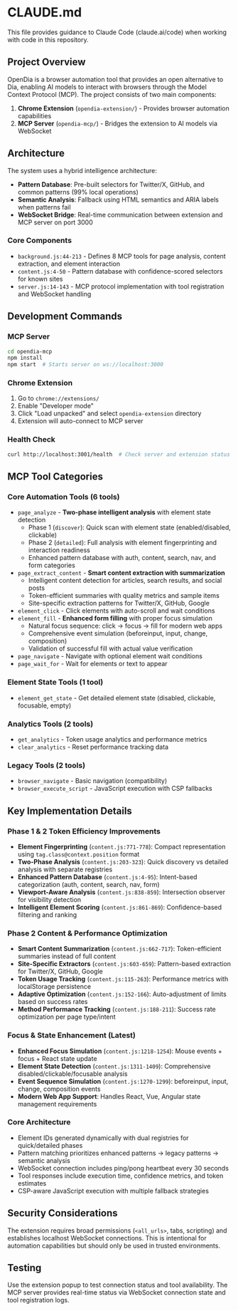 # CLAUDE.md

This file provides guidance to Claude Code (claude.ai/code) when working with code in this repository.

## Project Overview

OpenDia is a browser automation tool that provides an open alternative to Dia, enabling AI models to interact with browsers through the Model Context Protocol (MCP). The project consists of two main components:

1. **Chrome Extension** (`opendia-extension/`) - Provides browser automation capabilities
2. **MCP Server** (`opendia-mcp/`) - Bridges the extension to AI models via WebSocket

## Architecture

The system uses a hybrid intelligence architecture:
- **Pattern Database**: Pre-built selectors for Twitter/X, GitHub, and common patterns (99% local operations)
- **Semantic Analysis**: Fallback using HTML semantics and ARIA labels when patterns fail
- **WebSocket Bridge**: Real-time communication between extension and MCP server on port 3000

### Core Components

- `background.js:44-213` - Defines 8 MCP tools for page analysis, content extraction, and element interaction
- `content.js:4-50` - Pattern database with confidence-scored selectors for known sites
- `server.js:14-143` - MCP protocol implementation with tool registration and WebSocket handling

## Development Commands

### MCP Server
```bash
cd opendia-mcp
npm install
npm start  # Starts server on ws://localhost:3000
```

### Chrome Extension
1. Go to `chrome://extensions/`
2. Enable "Developer mode"
3. Click "Load unpacked" and select `opendia-extension` directory
4. Extension will auto-connect to MCP server

### Health Check
```bash
curl http://localhost:3001/health  # Check server and extension status
```

## MCP Tool Categories

### Core Automation Tools (6 tools)
- `page_analyze` - **Two-phase intelligent analysis** with element state detection
  - Phase 1 (`discover`): Quick scan with element state (enabled/disabled, clickable)
  - Phase 2 (`detailed`): Full analysis with element fingerprinting and interaction readiness
  - Enhanced pattern database with auth, content, search, nav, and form categories
- `page_extract_content` - **Smart content extraction with summarization**
  - Intelligent content detection for articles, search results, and social posts
  - Token-efficient summaries with quality metrics and sample items
  - Site-specific extraction patterns for Twitter/X, GitHub, Google
- `element_click` - Click elements with auto-scroll and wait conditions
- `element_fill` - **Enhanced form filling** with proper focus simulation
  - Natural focus sequence: click → focus → fill for modern web apps
  - Comprehensive event simulation (beforeinput, input, change, composition)
  - Validation of successful fill with actual value verification
- `page_navigate` - Navigate with optional element wait conditions  
- `page_wait_for` - Wait for elements or text to appear

### Element State Tools (1 tool)
- `element_get_state` - Get detailed element state (disabled, clickable, focusable, empty)

### Analytics Tools (2 tools)
- `get_analytics` - Token usage analytics and performance metrics
- `clear_analytics` - Reset performance tracking data

### Legacy Tools (2 tools)
- `browser_navigate` - Basic navigation (compatibility)
- `browser_execute_script` - JavaScript execution with CSP fallbacks

## Key Implementation Details

### Phase 1 & 2 Token Efficiency Improvements
- **Element Fingerprinting** (`content.js:771-778`): Compact representation using `tag.class@context.position` format
- **Two-Phase Analysis** (`content.js:203-323`): Quick discovery vs detailed analysis with separate registries
- **Enhanced Pattern Database** (`content.js:4-95`): Intent-based categorization (auth, content, search, nav, form)
- **Viewport-Aware Analysis** (`content.js:838-859`): Intersection observer for visibility detection
- **Intelligent Element Scoring** (`content.js:861-869`): Confidence-based filtering and ranking

### Phase 2 Content & Performance Optimization
- **Smart Content Summarization** (`content.js:662-717`): Token-efficient summaries instead of full content
- **Site-Specific Extractors** (`content.js:603-659`): Pattern-based extraction for Twitter/X, GitHub, Google
- **Token Usage Tracking** (`content.js:115-263`): Performance metrics with localStorage persistence
- **Adaptive Optimization** (`content.js:152-166`): Auto-adjustment of limits based on success rates
- **Method Performance Tracking** (`content.js:188-211`): Success rate optimization per page type/intent

### Focus & State Enhancement (Latest)
- **Enhanced Focus Simulation** (`content.js:1218-1254`): Mouse events + focus + React state update
- **Element State Detection** (`content.js:1311-1409`): Comprehensive disabled/clickable/focusable analysis
- **Event Sequence Simulation** (`content.js:1270-1299`): beforeinput, input, change, composition events
- **Modern Web App Support**: Handles React, Vue, Angular state management requirements

### Core Architecture  
- Element IDs generated dynamically with dual registries for quick/detailed phases
- Pattern matching prioritizes enhanced patterns → legacy patterns → semantic analysis
- WebSocket connection includes ping/pong heartbeat every 30 seconds
- Tool responses include execution time, confidence metrics, and token estimates
- CSP-aware JavaScript execution with multiple fallback strategies

## Security Considerations

The extension requires broad permissions (`<all_urls>`, tabs, scripting) and establishes localhost WebSocket connections. This is intentional for automation capabilities but should only be used in trusted environments.

## Testing

Use the extension popup to test connection status and tool availability. The MCP server provides real-time status via WebSocket connection state and tool registration logs.